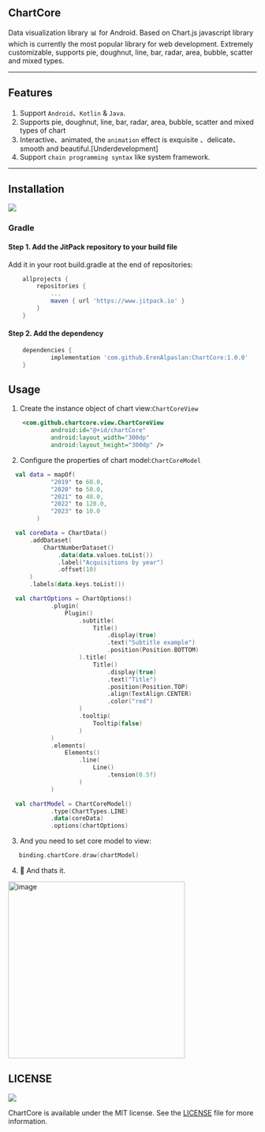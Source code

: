 ## ChartCore
Data visualization library 📊 for Android. Based on Chart.js javascript library which is currently the most popular library for web development. Extremely customizable, supports pie, doughnut, line, bar, radar, area, bubble, scatter and mixed types.

***
## Features

1. Support `Android`、`Kotlin` & `Java`.
2. Supports pie, doughnut, line, bar, radar, area, bubble, scatter and mixed types of chart
3. Interactive、animated, the `animation` effect is exquisite 、delicate、 smooth and beautiful.[Underdevelopment] 
4. Support `chain programming syntax` like system framework.

***
## Installation
[![](https://jitpack.io/v/ErenAlpaslan/ChartCore.svg)](https://jitpack.io/#ErenAlpaslan/ChartCore)

### Gradle
#### Step 1. Add the JitPack repository to your build file

Add it in your root build.gradle at the end of repositories:

```groovy
	allprojects {
		repositories {
			...
			maven { url 'https://www.jitpack.io' }
		}
	}
```
	
#### Step 2. Add the dependency

```groovy
	dependencies {
	        implementation 'com.github.ErenAlpaslan:ChartCore:1.0.0'
	}
```

## Usage

1. Create the instance object of chart view:`ChartCoreView`
```xml
    <com.github.chartcore.view.ChartCoreView
            android:id="@+id/chartCore"
            android:layout_width="300dp"
            android:layout_height="300dp" />
```
2. Configure the properties of chart model:`ChartCoreModel`
```kotlin  
  val data = mapOf(
            "2019" to 60.0,
            "2020" to 50.0,
            "2021" to 40.0,
            "2022" to 120.0,
            "2023" to 10.0
        )

  val coreData = ChartData()
      .addDataset(
          ChartNumberDataset()
              .data(data.values.toList())
              .label("Acquisitions by year")
              .offset(10)
      )
      .labels(data.keys.toList())

  val chartOptions = ChartOptions()
            .plugin(
                Plugin()
                    .subtitle(
                        Title()
                            .display(true)
                            .text("Subtitle example")
                            .position(Position.BOTTOM)
                    ).title(
                        Title()
                            .display(true)
                            .text("Title")
                            .position(Position.TOP)
                            .align(TextAlign.CENTER)
                            .color("red")
                    )
                    .tooltip(
                        Tooltip(false)
                    )
            )
            .elements(
                Elements()
                    .line(
                        Line()
                            .tension(0.5f)
                    )
            )

  val chartModel = ChartCoreModel()
            .type(ChartTypes.LINE)
            .data(coreData)
            .options(chartOptions)
```
3. And you need to set core model to view: 

```kotlin  
   binding.chartCore.draw(chartModel)
```

4. 🚀 And thats it.
<img width="358" alt="image" src="https://user-images.githubusercontent.com/45710175/208260307-a1958a0d-1ff9-4eb3-8643-4eafcc19dead.png">


## LICENSE

![](https://upload.wikimedia.org/wikipedia/commons/thumb/f/f8/License_icon-mit-88x31-2.svg/128px-License_icon-mit-88x31-2.svg.png)

ChartCore is available under the MIT license. See the [LICENSE](https://github.com/ErenAlpaslan/ChartCore/blob/master/LICENSE) file for more information. 
